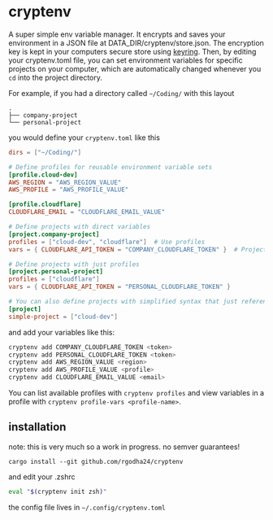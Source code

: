 # cryptenv

A super simple env variable manager.
It encrypts and saves your environment in a JSON file at DATA_DIR/cryptenv/store.json. 
The encryption key is kept in your computers secure store using [keyring](docs.rs/keyring).
Then, by editing your cryptenv.toml file, you can set environment variables for specific projects on your computer, which are automatically changed whenever you `cd` into the project directory.

For example, if you had a directory called `~/Coding/` with this layout
```
.
├── company-project
└── personal-project
```

you would define your `cryptenv.toml` like this
```toml
dirs = ["~/Coding/"]

# Define profiles for reusable environment variable sets
[profile.cloud-dev]
AWS_REGION = "AWS_REGION_VALUE"
AWS_PROFILE = "AWS_PROFILE_VALUE"

[profile.cloudflare]
CLOUDFLARE_EMAIL = "CLOUDFLARE_EMAIL_VALUE"

# Define projects with direct variables
[project.company-project]
profiles = ["cloud-dev", "cloudflare"]  # Use profiles
vars = { CLOUDFLARE_API_TOKEN = "COMPANY_CLOUDFLARE_TOKEN" }  # Project-specific vars

# Define projects with just profiles
[project.personal-project]
profiles = ["cloudflare"]
vars = { CLOUDFLARE_API_TOKEN = "PERSONAL_CLOUDFLARE_TOKEN" }

# You can also define projects with simplified syntax that just references profiles
[project]
simple-project = ["cloud-dev"]
```

and add your variables like this:
```bash
cryptenv add COMPANY_CLOUDFLARE_TOKEN <token>
cryptenv add PERSONAL_CLOUDFLARE_TOKEN <token>
cryptenv add AWS_REGION_VALUE <region>
cryptenv add AWS_PROFILE_VALUE <profile>
cryptenv add CLOUDFLARE_EMAIL_VALUE <email>
```

You can list available profiles with `cryptenv profiles` and view variables in a profile with `cryptenv profile-vars <profile-name>`.

## installation 
note: this is very much so a work in progress. no semver guarantees!

`cargo install --git github.com/rgodha24/cryptenv`

and edit your .zshrc
```zsh
eval "$(cryptenv init zsh)"
```

the config file lives in `~/.config/cryptenv.toml`
